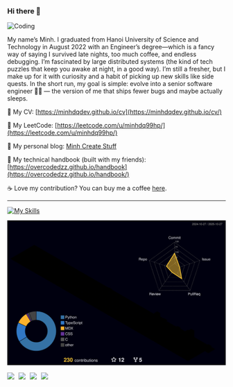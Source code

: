 ### Hi there 👋

<!--
Ha! You found my GitHub profile! Here is your easter egg 🥚: https://bit.ly/4nska3o 
-->
<img src="https://media4.giphy.com/media/v1.Y2lkPTc5MGI3NjExd21yejN5dzBjZnNmM2Q0MjZkdHIyNnI0aDZ1NGZucDdpMGs0eXplOSZlcD12MV9pbnRlcm5hbF9naWZfYnlfaWQmY3Q9Zw/Ws6T5PN7wHv3cY8xy8/giphy.gif" alt="Coding" width="200">

My name’s Minh. I graduated from Hanoi University of Science and Technology in August 2022 with an Engineer’s degree—which is a fancy way of saying I survived late nights, too much coffee, and endless debugging. I’m fascinated by large distributed systems (the kind of tech puzzles that keep you awake at night, in a good way). I’m still a fresher, but I make up for it with curiosity and a habit of picking up new skills like side quests. In the short run, my goal is simple: evolve into a senior software engineer 👨‍💻 — the version of me that ships fewer bugs and maybe actually sleeps.


🔖 My CV: [https://minhdqdev.github.io/cv](https://minhdqdev.github.io/cv/)

💪 My LeetCode: [https://leetcode.com/u/minhdq99hp/](https://leetcode.com/u/minhdq99hp/)

📗 My personal blog: [Minh Create Stuff](https://minhdq.dev)

📕 My technical handbook (built with my friends): [https://overcodedzz.github.io/handbook](https://overcodedzz.github.io/handbook/)

☕️ Love my contribution? You can buy me a coffee [here](https://www.buymeacoffee.com/minhdq99hp).

---

[![My Skills](https://skillicons.dev/icons?i=py,java,js,ts,django,spring,nextjs,postgres,redis,prometheus,vim,vscode,linux,postman,obsidian)](https://skillicons.dev)

![](./profile-3d-contrib/profile-night-rainbow.svg)

<div style="display:flex;gap:10px;align-items:center;flex-wrap:wrap">
  <a href="https://github.com/minhdqdev"><img src="https://komarev.com/ghpvc/?username=minhdqdev&color=blueviolet&style=flat-square" /></a>
  <a href="https://www.linkedin.com/in/minhdqdev/"><img src="https://img.shields.io/badge/-minhdqdev-blueviolet?style=flat-square&logo=x&logoColor=white" /></a>
  <a href="https://www.facebook.com/miinhdq"><img src="https://img.shields.io/badge/-miinhdq-blueviolet?style=flat-square&logo=Facebook&logoColor=white" /></a>
  <a href="https://www.instagram.com/minh.create.stuff"><img src="https://img.shields.io/badge/-minh.create.stuff-blueviolet?style=flat-square&logo=Instagram&logoColor=white" /></a>
</div>
